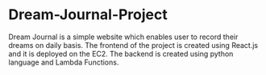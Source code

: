# Dream-Journal-Project
Dream Journal is a simple website which enables user to record their dreams on daily basis. The frontend of the project is created using React.js and it is deployed on the EC2. The backend is created using python language and Lambda Functions.
